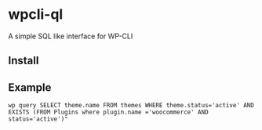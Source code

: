 # wpcli-ql
A simple SQL like interface for WP-CLI

## Install

## Example
`wp query SELECT theme.name FROM themes WHERE theme.status='active' AND EXISTS (FROM Plugins where plugin.name ='woocommerce' AND status='active')" `
